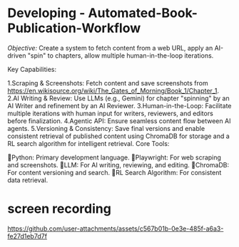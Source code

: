 # Developing - Automated-Book-Publication-Workflow


*Objective:* Create a system to fetch content from a web URL, apply an AI-driven "spin" to chapters, allow multiple human-in-the-loop iterations. 

Key Capabilities:

1.Scraping & Screenshots: Fetch content and save screenshots from https://en.wikisource.org/wiki/The_Gates_of_Morning/Book_1/Chapter_1.
2.AI Writing & Review: Use LLMs (e.g., Gemini) for chapter "spinning" by an AI Writer and refinement by an AI Reviewer.
3.Human-in-the-Loop: Facilitate multiple iterations with human input for writers, reviewers, and editors before finalization.
4.Agentic API: Ensure seamless content flow between AI agents.
5.Versioning & Consistency: Save final versions and enable consistent retrieval of published content using ChromaDB for storage and a RL search algorithm for intelligent retrieval.
Core Tools:

Python: Primary development language.
Playwright: For web scraping and screenshots.
LLM: For AI writing, reviewing, and editing.
ChromaDB: For content versioning and search.
RL Search Algorithm: For consistent data retrieval.


# screen recording 


https://github.com/user-attachments/assets/c567b01b-0e3e-485f-a6a3-fe27d1eb7d7f

